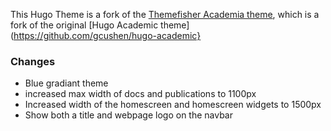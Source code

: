 
This Hugo Theme is a fork of the [Themefisher Academia theme](https://github.com/themefisher/Academia-hugo), which is a fork of the original [Hugo Academic theme](https://github.com/gcushen/hugo-academic}

### Changes

- Blue gradiant theme
- increased max width of docs and publications to 1100px
- Increased width of the homescreen and homescreen widgets to 1500px
- Show both a title and webpage logo on the navbar
